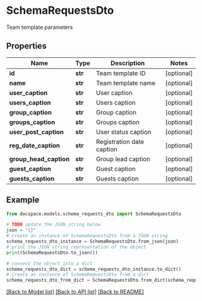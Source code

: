 # SchemaRequestsDto

Team template parameters

## Properties

Name | Type | Description | Notes
------------ | ------------- | ------------- | -------------
**id** | **str** | Team template ID | [optional] 
**name** | **str** | Team template name | [optional] 
**user_caption** | **str** | User caption | [optional] 
**users_caption** | **str** | Users caption | [optional] 
**group_caption** | **str** | Group caption | [optional] 
**groups_caption** | **str** | Groups caption | [optional] 
**user_post_caption** | **str** | User status caption | [optional] 
**reg_date_caption** | **str** | Registration date caption | [optional] 
**group_head_caption** | **str** | Group lead caption | [optional] 
**guest_caption** | **str** | Guest caption | [optional] 
**guests_caption** | **str** | Guests caption | [optional] 

## Example

```python
from docspace.models.schema_requests_dto import SchemaRequestsDto

# TODO update the JSON string below
json = "{}"
# create an instance of SchemaRequestsDto from a JSON string
schema_requests_dto_instance = SchemaRequestsDto.from_json(json)
# print the JSON string representation of the object
print(SchemaRequestsDto.to_json())

# convert the object into a dict
schema_requests_dto_dict = schema_requests_dto_instance.to_dict()
# create an instance of SchemaRequestsDto from a dict
schema_requests_dto_from_dict = SchemaRequestsDto.from_dict(schema_requests_dto_dict)
```
[[Back to Model list]](../README.md#documentation-for-models) [[Back to API list]](../README.md#documentation-for-api-endpoints) [[Back to README]](../README.md)


